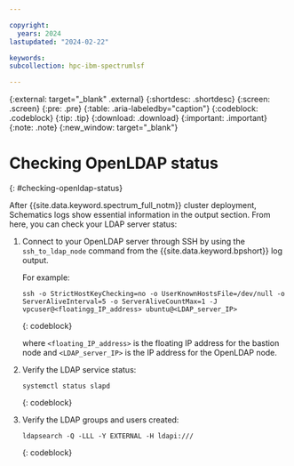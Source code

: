 ```yaml
---

copyright:
  years: 2024
lastupdated: "2024-02-22"

keywords:
subcollection: hpc-ibm-spectrumlsf

---
```


{:external: target="_blank" .external}
{:shortdesc: .shortdesc}
{:screen: .screen}
{:pre: .pre}
{:table: .aria-labeledby="caption"}
{:codeblock: .codeblock}
{:tip: .tip}
{:download: .download}
{:important: .important}
{:note: .note}
{:new_window: target="_blank"}

# Checking OpenLDAP status
{: #checking-openldap-status}

After {{site.data.keyword.spectrum_full_notm}} cluster deployment, Schematics logs show essential information in the output section. From here, you can check your LDAP server status:

1. Connect to your OpenLDAP server through SSH by using the `ssh_to_ldap_node` command from the {{site.data.keyword.bpshort}} log output.

    For example:

    ```text
    ssh -o StrictHostKeyChecking=no -o UserKnownHostsFile=/dev/null -o ServerAliveInterval=5 -o ServerAliveCountMax=1 -J vpcuser@<floatingg_IP_address> ubuntu@<LDAP_server_IP>
    ```
    {: codeblock}

    where `<floating_IP_address>` is the floating IP address for the bastion node and `<LDAP_server_IP>` is the IP address for the OpenLDAP node.

2. Verify the LDAP service status:

    ```text
    systemctl status slapd
    ```
    {: codeblock}

3. Verify the LDAP groups and users created:

    ```text
    ldapsearch -Q -LLL -Y EXTERNAL -H ldapi:///
    ```
    {: codeblock}
